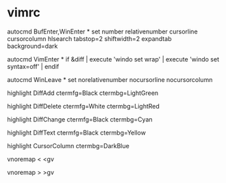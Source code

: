 # vimrc

autocmd BufEnter,WinEnter * set number relativenumber cursorline cursorcolumn hlsearch tabstop=2 shiftwidth=2 expandtab background=dark

autocmd VimEnter * if &diff | execute 'windo set wrap' | execute 'windo set syntax=off' | endif

autocmd WinLeave * set norelativenumber nocursorline nocursorcolumn

highlight DiffAdd ctermfg=Black ctermbg=LightGreen

highlight DiffDelete ctermfg=White ctermbg=LightRed

highlight DiffChange ctermfg=Black ctermbg=Cyan

highlight DiffText ctermfg=Black ctermbg=Yellow

highlight CursorColumn ctermbg=DarkBlue

vnoremap < <gv

vnoremap > >gv
